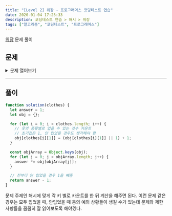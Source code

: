 ```yaml
---
title: "[Level 2] 위장 - 프로그래머스 코딩테스트 연습"
date: 2020-01-04 17:25:33
description: 코딩테스트 연습 > 해시 > 위장
tags: ["알고리즘", "코딩테스트", "프로그래머스"]
---
```


[위장](https://programmers.co.kr/learn/courses/30/lessons/42578) 문제 풀이

## 문제

<details>
  <summary>문제 열어보기</summary>

스파이들은 매일 다른 옷을 조합하여 입어 자신을 위장합니다.

예를 들어 스파이가 가진 옷이 아래와 같고 오늘 스파이가 동그란 안경, 긴 코트, 파란색 티셔츠를 입었다면 다음날은 청바지를 추가로 입거나 동그란 안경 대신 검정 선글라스를 착용하거나 해야 합니다.

| 종류 | 이름                       |
| ---- | -------------------------- |
| 얼굴 | 동그란 안경, 검정 선글라스 |
| 상의 | 파란색 티셔츠              |
| 하의 | 청바지                     |
| 겉옷 | 긴 코트                    |

스파이가 가진 의상들이 담긴 2차원 배열 clothes가 주어질 때 서로 다른 옷의 조합의 수를 return 하도록 solution 함수를 작성해주세요.

### 제한사항

- clothes의 각 행은 [의상의 이름, 의상의 종류]로 이루어져 있습니다.
- 스파이가 가진 의상의 수는 1개 이상 30개 이하입니다.
- 같은 이름을 가진 의상은 존재하지 않습니다.
- clothes의 모든 원소는 문자열로 이루어져 있습니다.
- 모든 문자열의 길이는 1 이상 20 이하인 자연수이고 알파벳 소문자 또는 '\_' 로만 이루어져 있습니다.
- 스파이는 하루에 최소 한 개의 의상은 입습니다.

### 입출력 예

| clothes                                                                        | return |
| ------------------------------------------------------------------------------ | ------ |
| [[yellow_hat, headgear], [blue_sunglasses, eyewear], [green_turban, headgear]] | 5      |
| [[crow_mask, face], [blue_sunglasses, face], [smoky_makeup, face]]             | 3      |

### 입출력 예 설명

- 예제 #1  
  headgear에 해당하는 의상이 yellowhat, greenturban이고 eyewear에 해당하는 의상이 blue_sunglasses이므로 아래와 같이 5개의 조합이 가능합니다.

  > 1. yellow_hat
  > 2. blue_sunglasses
  > 3. green_turban
  > 4. yellow_hat + blue_sunglasses
  > 5. green_turban + blue_sunglasses

- 예제 #2  
  face에 해당하는 의상이 crowmask, bluesunglasses, smoky_makeup이므로 아래와 같이 3개의 조합이 가능합니다.
  > 1. crow_mask
  > 2. blue_sunglasses
  > 3. smoky_makeup

</details>

---

## 풀이

```javascript
function solution(clothes) {
  let answer = 1;
  let obj = {};

  for (let i = 0; i < clothes.length; i++) {
    // 옷의 종류별로 입을 수 있는 갯수 카운트
    // 초기값은 1, 안 입었을 경우도 생각해야 함
    obj[clothes[i][1]] = (obj[clothes[i][1]] || 1) + 1;
  }

  const objArray = Object.keys(obj);
  for (let j = 0; j < objArray.length; j++) {
    answer *= obj[objArray[j]];
  }

  // 전부다 안 입었을 경우 1을 빼줌
  return answer - 1;
}
```

문제 주제인 해시에 맞게 각 키 별로 카운트를 한 뒤 계산을 해주면 된다. 이런 문제 같은 경우는 모두 입었을 때, 안입었을 때 등의 예외 상황들이 생길 수가 있는데 문제와 제한사항들을 꼼꼼히 잘 읽어보도록 해야겠다.
